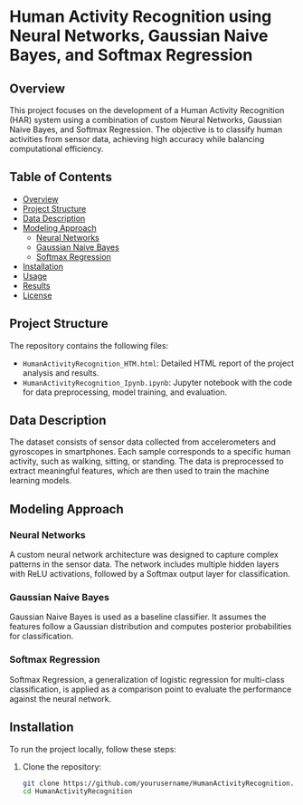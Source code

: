# Human Activity Recognition using Neural Networks, Gaussian Naive Bayes, and Softmax Regression

## Overview
This project focuses on the development of a Human Activity Recognition (HAR) system using a combination of custom Neural Networks, Gaussian Naive Bayes, and Softmax Regression. The objective is to classify human activities from sensor data, achieving high accuracy while balancing computational efficiency.

## Table of Contents
- [Overview](#overview)
- [Project Structure](#project-structure)
- [Data Description](#data-description)
- [Modeling Approach](#modeling-approach)
  - [Neural Networks](#neural-networks)
  - [Gaussian Naive Bayes](#gaussian-naive-bayes)
  - [Softmax Regression](#softmax-regression)
- [Installation](#installation)
- [Usage](#usage)
- [Results](#results)
- [License](#license)

## Project Structure
The repository contains the following files:
- `HumanActivityRecognition_HTM.html`: Detailed HTML report of the project analysis and results.
- `HumanActivityRecognition_Ipynb.ipynb`: Jupyter notebook with the code for data preprocessing, model training, and evaluation.

## Data Description
The dataset consists of sensor data collected from accelerometers and gyroscopes in smartphones. Each sample corresponds to a specific human activity, such as walking, sitting, or standing. The data is preprocessed to extract meaningful features, which are then used to train the machine learning models.

## Modeling Approach

### Neural Networks
A custom neural network architecture was designed to capture complex patterns in the sensor data. The network includes multiple hidden layers with ReLU activations, followed by a Softmax output layer for classification.

### Gaussian Naive Bayes
Gaussian Naive Bayes is used as a baseline classifier. It assumes the features follow a Gaussian distribution and computes posterior probabilities for classification.

### Softmax Regression
Softmax Regression, a generalization of logistic regression for multi-class classification, is applied as a comparison point to evaluate the performance against the neural network.

## Installation
To run the project locally, follow these steps:

1. Clone the repository:
   ```bash
   git clone https://github.com/yourusername/HumanActivityRecognition.git
   cd HumanActivityRecognition

